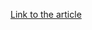 [Link to the article](https://fortinet.com/blog/threat-research/nemty-ransomware-early-stage-threat.html)
